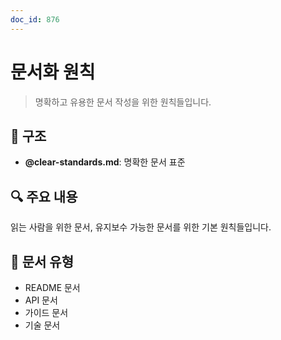 ```yaml
---
doc_id: 876
---
```


# 문서화 원칙

> 명확하고 유용한 문서 작성을 위한 원칙들입니다.

## 📁 구조

- **@clear-standards.md**: 명확한 문서 표준

## 🔍 주요 내용

읽는 사람을 위한 문서, 유지보수 가능한 문서를 위한 기본 원칙들입니다.

## 📌 문서 유형

- README 문서
- API 문서
- 가이드 문서
- 기술 문서